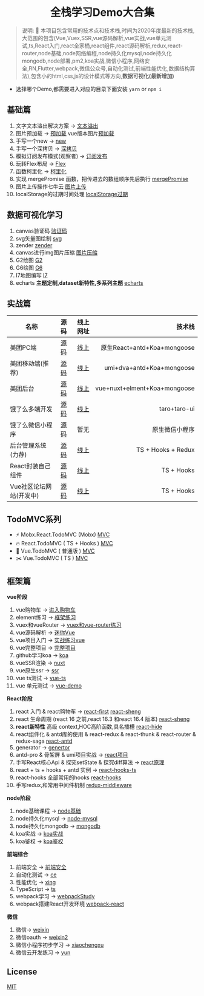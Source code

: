 <div align="center">

#  全栈学习Demo大合集

</div>

> 说明: :100: 本项目包含常用的技术点和技术栈,时间为2020年度最新的技术栈,大范围的包含(Vue,Vuex,SSR,vue源码解析,vue实战,vue单元测试,ts,React入门,react全家桶,react组件,react源码解析,redux,react-router,node基础,node网络编程,node持久化mysql,node持久化mongodb,node部署,pm2,koa实战,微信小程序,网络安全,RN,Flutter,webpack,微信公众号,自动化测试,前端性能优化,数据结构算法),包含小的html,css,js的设计模式等方向,**数据可视化(最新增加)**

* 选择哪个Demo,都需要进入对应的目录下面安装 `yarn` or `npm i`

## 基础篇

1. 文字文本溢出解决方案 -> [文本溢出](/base/wen/index.html)
2. 图片预加载 -> [预加载](/base/yu/index.html)  vue版本图片[预加载](/base/yu/index.vue)
3. 手写一个new -> [new](/base/new/index.html)
4. 手写一个深拷贝 -> [深拷贝](/base/shen/index.html)
5. 模拟订阅发布模式(观察者) -> [订阅发布](/base/ding/index.html)
6. 玩转Flex布局 -> [Flex](/base/flex/index.html)
7. 函数柯里化 -> [柯里化](/base/ke/index.js)
8. 实现 mergePromise 函数，把传进去的数组顺序先后执行 [mergePromise](/base/mergePromise/index.js)
9. 图片上传操作七牛云 [图片上传](/base/file/README.md)
10. localStorage的过期时间处理 [localStorage过期](/base/localStorge/index.js)

## 数据可视化学习

1. canvas验证码  [验证码](/data/canvas)
2. svg矢量图绘制 [svg](/data/svg/index.html)
3. zender [zender](/data/zender/index.html)
4. canvas进行img图片压缩 [图片压缩](/data/canvasCompressImg/index.html)
5. G2绘图 [G2](/data/G2/g2.html)
6. G6绘图 [G6](/data/G6/g6.html)
7. I7地图编写 [I7](/data/I7/I7.html)
8. echarts **主题定制,dataset新特性,多系列主题** [echarts](/data/echarts/index.html)

## 实战篇

| 名称                |                        源码                        |                                                                  线上网址 |                       技术栈 |
| ------------------- | :------------------------------------------------: | ------------------------------------------------------------------------: | ---------------------------: |
| 美团PC端            |   [源码](https://github.com/2662419405/meituan)    |                                           [线上](http://mt.shtodream.cn/) |  原生React+antd+Koa+mongoose |
| 美团移动端(推荐)    |  [源码](https://github.com/2662419405/meituanAn)   |                                        [线上](http://react.shtodream.cn/) |    umi+dva+antd+Koa+mongoose |
| 美团后台            | [源码](https://github.com/2662419405/meituanBack)  |                                     [线上](http://vue.shtodream.cn/login) | vue+nuxt+elment+Koa+mongoose |
| 饿了么多端开发      | [源码](https://github.com/2662419405/meituan-taro) |                                         [线上](http://taro.shtodream.cn/) |                 taro+taro-ui |
| 饿了么微信小程序    |  [源码](https://github.com/2662419405/meituanWx)   |                                                                      暂无 |               原生微信小程序 |
| 后台管理系统 (力荐) | [源码](https://github.com/2662419405/react_admin)  |                                         [线上](http://hooks.shtodream.cn) |           TS + Hooks + Redux |
| React封装自己组件   |   [源码](https://github.com/2662419405/sh-react)   | [线上](http://2pz8cm.coding-pages.com/?path=/story/welcome-page--welcome) |                   TS + Hooks |
| Vue社区论坛网站(开发中)   |   [源码](https://github.com/2662419405/vue-feng)   | [线上](http://feng.shtodream.cn/) |                   TS + Hooks |

## TodoMVC系列

* ⚡  Mobx.React.TodoMVC (Mobx) [MVC](/mobx-todo-mvc)
* 🔥 React.TodoMVC ( TS + Hooks ) [MVC](/react-mvc)
* 🐠 Vue.TodoMVC ( 普通版 ) [MVC](vue-mvc)
* ✂️ Vue.TodoMVC ( TS ) [MVC](vue-ts-mvc)

## 框架篇

**vue阶段**

1. vue购物车 -> [进入购物车](/shop)  
2. element练习 -> [框架练习](/login-element)
3. vuex和vueRouter -> [vuex和vue-router练习](/vuexrouter)
4. vue源码解析 -> [迷你Vue](/迷你vue)
5. vue项目入门 -> [实战练习vue](/vue-mart)
6. vue完整项目 -> [完整项目](/vue-mart2)
7. github学习koa -> [koa](/koaGithub)
8. vueSSR渲染 -> [nuxt](/nuxt)
9.  vue原生ssr ->  [ssr](/ssr)
10. vue ts测试 -> [vue-ts](/vue-ts)
11. vue 单元测试 -> [vue-demo](/ts-demo)

**React阶段**

1. react 入门 & react购物车 -> [react-first](/react-first) [react-sheng](/react-sheng)
2.  react 生命周期 (react 16 之前,react 16.3 和react 16.4 版本) [react-sheng](/react-sheng)
3. **react新特性** 高级 context,HOC高阶函数,具名插槽 [react-hide](/react-hide)
4. react组件化 & antd库的使用 & react-redux & react-thunk & react-router & redux-saga [react-antd](/react-antd)
5. generator -> [genertor](/genertor)
6. antd-pro & 骨架屏 & umi项目实战 -> [react项目](/react项目)
7. 手写React核心Api & 探究setState & 探究diff算法 -> [react原理](/react原理)
8. react + ts + hooks + antd 实例 -> [react-hooks-ts](/react-hooks-ts)
9. react-hooks 全部常用的hooks [react-hooks](/react-hooks)
10. 手写redux,和常用中间件机制  [redux-middleware](/redux-middleware)

**node阶段**

1.  node基础课程 -> [node基础](/node基础)
2.  node持久化mysql -> [node-mysql](/node-mysql)
3.  node持久化mongodb -> [mongodb](/node-mongo)
4.  koa实战 -> [koa实战](/koa实战)
5.  koa鉴权 -> [koa鉴权](/koa鉴权)

**前端综合**

1. 前端安全 -> [前端安全](/前端安全)
2. 自动化测试 -> [ce](/ce)
3. 性能优化 -> [xing](/xing)
4. TypeScript -> [ts](ts)
5. webpack学习 -> [webpackStudy](/webpackStudy)
6. webpack搭建React开发环境 [webpack-react](/webpack-react)

**微信**

1. 微信-> [weixin](/weixin)
2. 微信oauth -> [weixin2](/weixin2)
3. 微信小程序初步学习 -> [xiaochengxu](/xiaochengxu)
4. 微信云开发练习 -> [yun](/yun)

## License

[MIT](/LICENSE)
